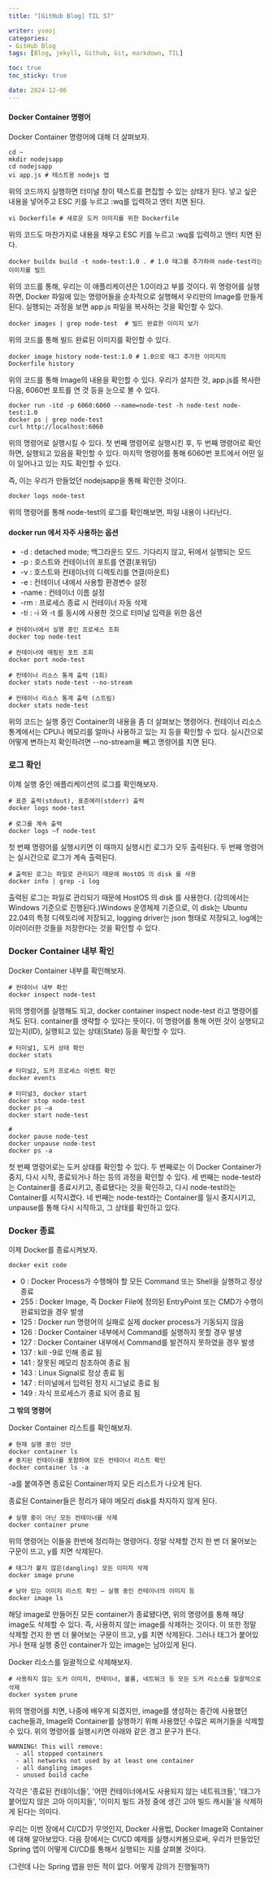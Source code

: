 ```yaml
---
title: "[GitHub Blog] TIL 57"

writer: ysooj
categories:
- GitHub Blog
tags: [Blog, jekyll, Github, Git, markdown, TIL]

toc: true
toc_sticky: true

date: 2024-12-06
---
```


#### **Docker Container 명령어**

Docker Container 명령어에 대해 더 살펴보자.

```
cd ~
mkdir nodejsapp
cd nodejsapp
vi app.js # 테스트용 nodejs 앱
```

위의 코드까지 실행하면 터미널 창이 텍스트를 편집할 수 있는 상태가 된다. 넣고 싶은 내용을 넣어주고 ESC 키를 누르고 :wq를 입력하고 엔터 치면 된다.

```
vi Dockerfile # 새로운 도커 이미지를 위한 Dockerfile
```

위의 코드도 마찬가지로 내용을 채우고 ESC 키를 누르고 :wq를 입력하고 엔터 치면 된다.

```
docker buildx build -t node-test:1.0 . # 1.0 태그를 추가하여 node-test라는 이미지를 빌드
```

위의 코드를 통해, 우리는 이 애플리케이션은 1.0이라고 부를 것이다. 위 명령어를 실행하면, Docker 파일에 있는 명령어들을 순차적으로 실행해서 우리만의 Image를 만들게 된다. 실행되는 과정을 보면 app.js 파일을 복사하는 것을 확인할 수 있다.

```
docker images | grep node-test  # 빌드 완료한 이미지 보기
```

위의 코드를 통해 빌드 완료된 이미지를 확인할 수 있다.

```
docker image history node-test:1.0 # 1.0으로 태그 추가한 이미지의 Dockerfile history
```

위의 코드를 통해 Image의 내용을 확인할 수 있다. 우리가 설치한 것, app.js를 복사한 다음, 6060번 포트를 연 것 등을 눈으로 볼 수 있다.

```
docker run -itd -p 6060:6060 --name=node-test -h node-test node-test:1.0
docker ps | grep node-test
curl http://localhost:6060
```

위의 명령어로 실행시킬 수 있다. 첫 번째 명령어로 실행시킨 후, 두 번째 명령어로 확인하면, 실행되고 있음을 확인할 수 있다. 마지막 명령어를 통해 6060번 포트에서 어떤 일이 일어나고 있는 지도 확인할 수 있다.

즉, 이는 우리가 만들었던 nodejsapp을 통해 확인한 것이다.

```
docker logs node-test
```

위의 명령어를 통해 node-test의 로그를 확인해보면, 파일 내용이 나타난다.

#### **docker run 에서 자주 사용하는 옵션**

-   \-d : detached mode; 백그라운드 모드. 기다리지 않고, 뒤에서 실행되는 모드
-   \-p : 호스트와 컨테이너의 포트를 연결(포워딩)
-   \-v : 호스트와 컨테이너의 디렉토리를 연결(마운트)
-   \-e : 컨테이너 내에서 사용할 환경변수 설정
-   \-name : 컨테이너 이름 설정
-   \-rm : 프로세스 종료 시 컨테이너 자동 삭제
-   \-ti : -i 와 -t 를 동시에 사용한 것으로 터미널 입력을 위한 옵션

```
# 컨테이너에서 실행 중인 프로세스 조회
docker top node-test

# 컨테이너에 매핑된 포트 조회
docker port node-test

# 컨테이너 리소스 통계 출력 (1회)
docker stats node-test --no-stream

# 컨테이너 리소스 통계 출력 (스트림)
docker stats node-test
```

위의 코드는 실행 중인 Container의 내용을 좀 더 살펴보는 명령어다. 컨테이너 리소스 통계에서는 CPU나 메모리를 얼마나 사용하고 있는 지 등을 확인할 수 있다. 실시간으로 어떻게 변하는지 확인하려면 --no-stream을 빼고 명령어를 치면 된다.

### **로그 확인**

이제 실행 중인 애플리케이션의 로그를 확인해보자.

```
# 표준 출력(stdout), 표준에러(stderr) 출력
docker logs node-test

# 로그를 계속 출력
docker logs –f node-test
```

첫 번째 명령어를 실행시키면 이 때까지 실행시킨 로그가 모두 출력된다. 두 번째 명령어는 실시간으로 로그가 계속 출력된다.

```
# 출력된 로그는 파일로 관리되기 때문에 HostOS 의 disk 를 사용
docker info | grep -i log
```

출력된 로그는 파일로 관리되기 때문에 HostOS 의 disk 를 사용한다. (강의에서는 Windows 기준으로 진행된다.)Windows 운영체제 기준으로, 이 disk는 Ubuntu 22.04의 특정 디렉토리에 저장되고, logging driver는 json 형태로 저장되고, log에는 이러이러한 것들을 저장한다는 것을 확인할 수 있다.

### **Docker Container 내부 확인**

Docker Container 내부를 확인해보자.

```
# 컨테이너 내부 확인
docker inspect node-test
```

위의 명령어를 실행해도 되고, docker container inspect node-test 라고 명령어를 쳐도 된다. container를 생략할 수 있다는 뜻이다. 이 명령어를 통해 어떤 것이 실행되고 있는지(ID), 실행되고 있는 상태(State) 등을 확인할 수 있다.

```
# 터미널1, 도커 상태 확인
docker stats

# 터미널2, 도커 프로세스 이벤트 확인
docker events

# 터미널3, docker start
docker stop node-test
docker ps –a
docker start node-test

# 
docker pause node-test
docker unpause node-test
docker ps -a
```

첫 번째 명령어로는 도커 상태를 확인할 수 있다. 두 번째로는 이 Docker Container가 중지, 다시 시작, 종료되거나 하는 등의 과정을 확인할 수 있다. 세 번째는 node-test라는 Container를 종료시키고, 종료됐다는 것을 확인하고, 다시 node-test라는 Container를 시작시켰다. 네 번째는 node-test라는 Container를 일시 중지시키고, unpause를 통해 다시 시작하고, 그 상태를 확인하고 있다.

### **Docker 종료**

이제 Docker를 종료시켜보자.

```
docker exit code
```

-   0 : Docker Process가 수행해야 할 모든 Command 또는 Shell을 실행하고 정상 종료
-   255 : Docker Image, 즉 Docker File에 정의된 EntryPoint 또는 CMD가 수행이 완료되었을 경우 발생
-   125 : Docker run 명령어의 실패로 실제 docker process가 기동되지 않음
-   126 : Docker Container 내부에서 Command를 실행하지 못할 경우 발생
-   127 : Docker Container 내부에서 Command를 발견하지 못하였을 경우 발생
-   137 : kill -9로 인해 종료 됨
-   141 : 잘못된 메모리 참조하여 종료 됨
-   143 : Linux Signal로 정상 종료 됨
-   147 : 터미널에서 입력된 정지 시그널로 종료 됨
-   149 : 자식 프로세스가 종료 되어 종료 됨

**그 밖의 명령어**

Docker Container 리스트를 확인해보자.

```
# 현재 실행 중인 것만
docker container ls
# 중지된 컨테이너를 포함하여 모든 컨테이너 리스트 확인
docker container ls -a
```

\-a를 붙여주면 종료된 Container까지 모든 리스트가 나오게 된다.

종료된 Container들은 정리가 돼야 메모리 disk를 차지하지 않게 된다.

```
# 실행 중이 아닌 모든 컨테이너를 삭제
docker container prune
```

위의 명령어는 이들을 한번에 정리하는 명령어다. 정말 삭제할 건지 한 번 더 물어보는 구문이 뜨고, y를 치면 삭제된다.

```
# 태그가 붙지 않은(dangling) 모든 이미지 삭제
docker image prune

# 남아 있는 이미지 리스트 확인 – 실행 중인 컨테이너의 이미지 등
docker image ls
```

해당 image로 만들어진 모든 container가 종료됐다면, 위의 명령어를 통해 해당 image도 삭제할 수 있다. 즉, 사용하지 않는 image를 삭제하는 것이다. 이 또한 정말 삭제할 건지 한 번 더 물어보는 구문이 뜨고, y를 치면 삭제된다. 그러나 태그가 붙어있거나 현재 실행 중인 container가 있는 image는 남아있게 된다.

Docker 리소스를 일괄적으로 삭제해보자.

```
# 사용하지 않는 도커 이미지, 컨테이너, 볼륨, 네트워크 등 모든 도커 리소스를 일괄적으로 삭제
docker system prune
```

위의 명령어를 치면, 나중에 배우게 되겠지만, image를 생성하는 중간에 사용했던 cache들과, Image와 Container를 실행하기 위해 사용했던 수많은 찌꺼기들을 삭제할 수 있다. 위의 명령어를 실행시키면 아래와 같은 경고 문구가 뜬다.

```
WARNING! This will remove:
  - all stopped containers
  - all networks not used by at least one container
  - all dangling images
  - unused build cache
```

각각은 '종료된 컨테이너들', '어떤 컨테이너에서도 사용되지 않는 네트워크들', '태그가 붙어있지 않은 고아 이미지들', '이미지 빌드 과정 중에 생긴 고아 빌드 캐시들'을 삭제하게 된다는 의미다.

우리는 이번 장에서 CI/CD가 무엇인지, Docker 사용법, Docker Image와 Container에 대해 알아보았다. 다음 장에서는 CI/CD 예제를 실행시켜봄으로써, 우리가 만들었던 Spring 앱이 어떻게 CI/CD를 통해서 실행되는 지를 살펴볼 것이다.

(그런데 나는 Spring 앱을 만든 적이 없다. 어떻게 강의가 진행될까?)